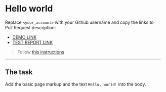 # Hello world
Replace `<your_account>` with your Github username and copy the links to Pull Request description:
- [DEMO LINK](https://VovaKlimyuk.github.io/layout_hello-world/)
- [TEST REPORT LINK](https://VovaKlimyuk.github.io/layout_hello-world/report/html_report/)

> Follow [this instructions](https://mate-academy.github.io/layout_task-guideline/#how-to-solve-the-layout-tasks-on-github)
___

## The task 
Add the basic page markup and the text `Hello, world!` into the body.
